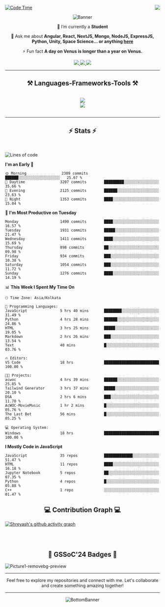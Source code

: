 <div>
 
<img align="right" src="https://visitor-badge.laobi.icu/badge?page_id=shreyash3087.shreyash3087" />

 [![Code Time](https://wakatime.com/badge/user/cd5f70df-e644-46f4-a03b-e1ce78615131.svg)](https://wakatime.com/@cd5f70df-e644-46f4-a03b-e1ce78615131)
 
</div>


<div align="center">
 
![Banner](https://github.com/user-attachments/assets/fe33d289-b057-4d85-ad76-3103802aa9e1)

</div>


<div align="center">
 
 🔭 I’m currently a **Student** 

💬 Ask me about **Angular, React, NextJS, Mongo, NodeJS, ExpressJS, Python, Unity, Space Science... or anything [here](https://github.com/shreyash3087/shreyash3087/issues)**

⚡ Fun fact **A day on Venus is longer than a year on Venus.**

</div>
 
<div align="center"> 
  <a href="mailto:shreyash3087@gmail.com">
    <img src="https://img.shields.io/badge/Gmail-333333?style=for-the-badge&logo=gmail&logoColor=red" />
  </a>
  <a href="https://www.linkedin.com/in/shreyash-srivastava-1a1161280" target="_blank">
    <img src="https://img.shields.io/badge/LinkedIn-0077B5?style=for-the-badge&logo=linkedin&logoColor=white" target="_blank" />
  </a>
  <a href="https://github.com/shreyash3087" target="_blank">
     <img src="https://img.shields.io/badge/Github-FF5722?style=for-the-badge&logo=github&logoColor=white" target="_blank" />
  </a>
</div>
<hr/>
 
<h2 align="center">⚒️ Languages-Frameworks-Tools ⚒️</h2>
<br/>
<div align="center">
    <img src="https://skillicons.dev/icons?i=react,bootstrap,html,css,vscode,github,figma,cpp,vercel,netlify" /><br>
    <img src="https://skillicons.dev/icons?i=tailwind,git,nodejs,python,javascript,typescript,express,firebase,mongodb,nextjs,unity,azure,blender" /><br>
</div>

<br/>
<hr/>

<h2 align="center">⚡ Stats ⚡</h2>

<br>
<div>
 
 
<!--START_SECTION:waka-->
![Lines of code](https://img.shields.io/badge/From%20Hello%20World%20I%27ve%20Written-4.9%20million%20lines%20of%20code-blue)

**I'm an Early 🐤** 

```text
🌞 Morning                2309 commits        ██████░░░░░░░░░░░░░░░░░░░   25.67 % 
🌆 Daytime                3207 commits        █████████░░░░░░░░░░░░░░░░   35.66 % 
🌃 Evening                2125 commits        ██████░░░░░░░░░░░░░░░░░░░   23.63 % 
🌙 Night                  1353 commits        ████░░░░░░░░░░░░░░░░░░░░░   15.04 % 
```
📅 **I'm Most Productive on Tuesday** 

```text
Monday                   1490 commits        ████░░░░░░░░░░░░░░░░░░░░░   16.57 % 
Tuesday                  1931 commits        █████░░░░░░░░░░░░░░░░░░░░   21.47 % 
Wednesday                1411 commits        ████░░░░░░░░░░░░░░░░░░░░░   15.69 % 
Thursday                 898 commits         ██░░░░░░░░░░░░░░░░░░░░░░░   09.98 % 
Friday                   934 commits         ███░░░░░░░░░░░░░░░░░░░░░░   10.38 % 
Saturday                 1054 commits        ███░░░░░░░░░░░░░░░░░░░░░░   11.72 % 
Sunday                   1276 commits        ████░░░░░░░░░░░░░░░░░░░░░   14.19 % 
```


📊 **This Week I Spent My Time On** 

```text
🕑︎ Time Zone: Asia/Kolkata

💬 Programming Languages: 
JavaScript               5 hrs 40 mins       ████████░░░░░░░░░░░░░░░░░   31.49 % 
Python                   4 hrs 28 mins       ██████░░░░░░░░░░░░░░░░░░░   24.86 % 
HTML                     3 hrs 25 mins       █████░░░░░░░░░░░░░░░░░░░░   19.05 % 
Markdown                 2 hrs 26 mins       ███░░░░░░░░░░░░░░░░░░░░░░   13.54 % 
Text                     40 mins             █░░░░░░░░░░░░░░░░░░░░░░░░   03.76 % 

🔥 Editors: 
VS Code                  18 hrs              █████████████████████████   100.00 % 

🐱‍💻 Projects: 
acwoc                    4 hrs 39 mins       ██████░░░░░░░░░░░░░░░░░░░   25.85 % 
Tailwind Generator       3 hrs 37 mins       █████░░░░░░░░░░░░░░░░░░░░   20.10 % 
DSA                      2 hrs 6 mins        ███░░░░░░░░░░░░░░░░░░░░░░   11.70 % 
AcWOC-MovieMusic         1 hr 2 mins         █░░░░░░░░░░░░░░░░░░░░░░░░   05.76 % 
The Last Bot             56 mins             █░░░░░░░░░░░░░░░░░░░░░░░░   05.25 % 

💻 Operating System: 
Windows                  18 hrs              █████████████████████████   100.00 % 
```

**I Mostly Code in JavaScript** 

```text
JavaScript               35 repos            █████████████░░░░░░░░░░░░   51.47 % 
HTML                     11 repos            ████░░░░░░░░░░░░░░░░░░░░░   16.18 % 
Jupyter Notebook         5 repos             ██░░░░░░░░░░░░░░░░░░░░░░░   07.35 % 
Python                   4 repos             █░░░░░░░░░░░░░░░░░░░░░░░░   05.88 % 
C++                      1 repo              ░░░░░░░░░░░░░░░░░░░░░░░░░   01.47 % 
```




<!--END_SECTION:waka-->

</div>

<div>
  <div align="center" ><h2 align="center">💻 Contribution Graph 💻</h2></div>
 
  [![Shreyash's github activity graph](https://github-readme-activity-graph.vercel.app/graph?username=shreyash3087&hide_border=true&theme=github)](https://github.com/ashutosh00710/github-readme-activity-graph)
 
</div>

<br/><br/>

<h2 align="center">🔰 GSSoC'24 Badges 🔰</h2>

![Picture1-removebg-preview](https://github.com/user-attachments/assets/4ece96a5-043a-44df-b51b-40738d3603ff)

<div align="center"> 
  <hr/>
  Feel free to explore my repositories and connect with me. Let's collaborate and create something amazing together!
  <hr/>
</div>

<div align="center">
 
![BottomBanner](https://github.com/user-attachments/assets/7afe064f-9b9f-401d-bec1-35c8625bb3dc)

</div>

